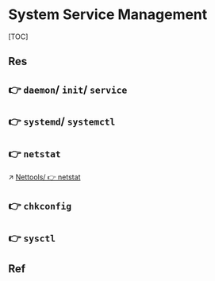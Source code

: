 # System Service Management

[TOC]



## Res


## 👉 `daemon`/ `init`/ `service`




## 👉 `systemd`/ `systemctl`



## 👉 `netstat`
↗ [Nettools/ 👉 netstat](../../Network%20Management/Nettools/Nettools.md#👉%20netstat)



## 👉 `chkconfig`



## 👉 `sysctl`



## Ref
[Managing services in Linux]: https://rimuhosting.com/knowledgebase/linux/managing-services

[👍 查看 Linux 系统服务的 5 大方法]: https://www.cnblogs.com/yychuyu/p/13428335.html
